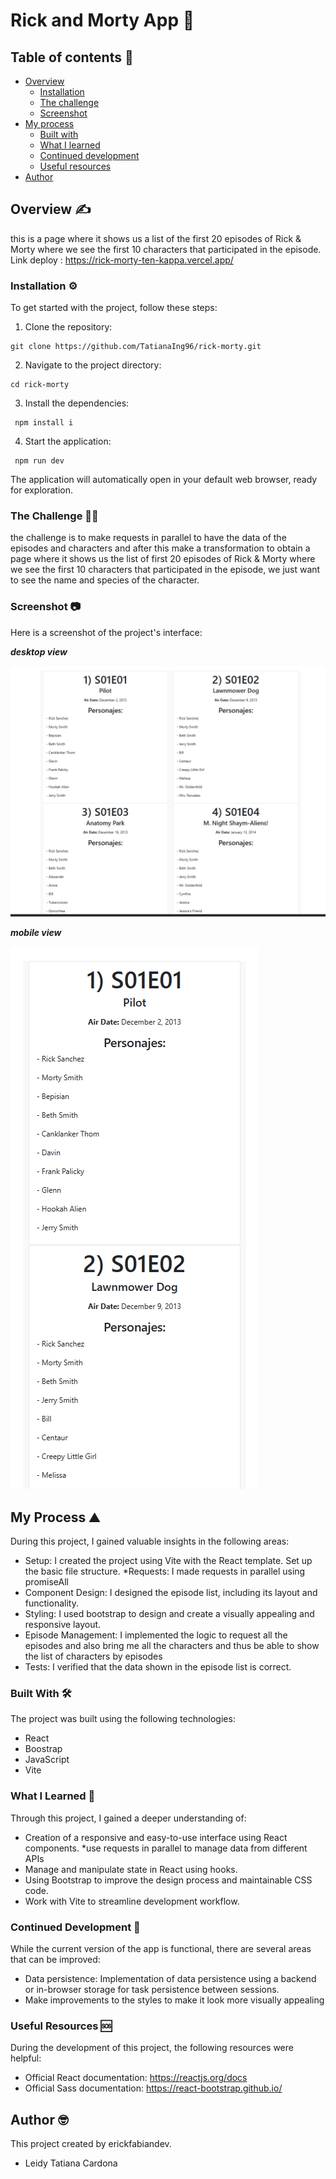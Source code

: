 # Rick and Morty App 🚀

## Table of contents :page_facing_up:

- [Overview](#overview)
  - [Installation](#Installation)
  - [The challenge](#the-challenge)
  - [Screenshot](#screenshot)
- [My process](#my-process)
  - [Built with](#built-with)
  - [What I learned](#what-i-learned)
  - [Continued development](#continued-development)
  - [Useful resources](#useful-resources)
- [Author](#author)

## Overview :writing_hand:

this is a page where it shows us a list of the first 20 episodes of Rick & Morty where we see the first 10 characters that participated in the episode.
Link deploy : https://rick-morty-ten-kappa.vercel.app/

### Installation :gear:

To get started with the project, follow these steps:

1. Clone the repository:

```shell
git clone https://github.com/TatianaIng96/rick-morty.git
```

2. Navigate to the project directory:

```shell
cd rick-morty
```

3. Install the dependencies:

```shell
 npm install i
```

4. Start the application:

```shell
 npm run dev
```

The application will automatically open in your default web browser, ready for exploration.

### The Challenge :weight_lifting_man:

the challenge is to make requests in parallel to have the data of the episodes and characters and after this make a transformation
to obtain a page where it shows us the list of first 20 episodes of Rick & Morty where we see the first 10 characters that
participated in the episode, we just want to see the name and species of the character.

### Screenshot 📷

Here is a screenshot of the project's interface:

**_desktop view_**

![desktop-image](./src/assets/rick.png)

**_mobile view_**

![Alt text](./src/assets/morty.png)

## My Process :mountain:

During this project, I gained valuable insights in the following areas:

- Setup: I created the project using Vite with the React template. Set up the basic file structure.
  \*Requests: I made requests in parallel using promiseAll
- Component Design: I designed the episode list, including its layout and functionality.
- Styling: I used bootstrap to design and create a visually appealing and responsive layout.
- Episode Management: I implemented the logic to request all the episodes and also bring me all the characters and thus be able to show the list of characters by episodes
- Tests: I verified that the data shown in the episode list is correct.

### Built With :hammer_and_wrench:

The project was built using the following technologies:

- React
- Boostrap
- JavaScript
- Vite

### What I Learned :microscope:

Through this project, I gained a deeper understanding of:

- Creation of a responsive and easy-to-use interface using React components.
  \*use requests in parallel to manage data from different APIs
- Manage and manipulate state in React using hooks.
- Using Bootstrap to improve the design process and maintainable CSS code.
- Work with Vite to streamline development workflow.

### Continued Development :briefcase:

While the current version of the app is functional, there are several areas that can be improved:

- Data persistence: Implementation of data persistence using a backend or in-browser storage for task persistence between sessions.
- Make improvements to the styles to make it look more visually appealing

### Useful Resources :sos:

During the development of this project, the following resources were helpful:

- Official React documentation: https://reactjs.org/docs
- Official Sass documentation: https://react-bootstrap.github.io/

## Author :nerd_face:

This project created by erickfabiandev.

- Leidy Tatiana Cardona
